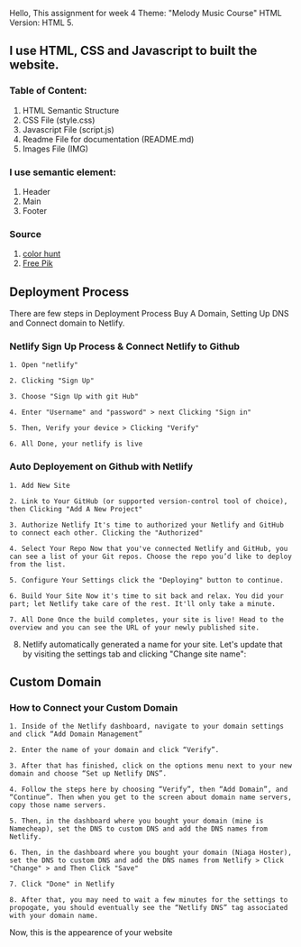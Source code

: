 Hello, This assignment for week 4
Theme: "Melody Music Course"
HTML Version: HTML 5.

## I use HTML, CSS and Javascript to built the website.

### Table of Content:
1. HTML Semantic Structure
2. CSS File (style.css)
3. Javascript File (script.js)
4. Readme File for documentation (README.md)
5. Images File (IMG)

### I use semantic element:
1. Header
2. Main
3. Footer

### Source
1. [color hunt](https://colorhunt.co/)
2. [Free Pik](https://www.freepik.com)

## Deployment Process
There are few steps in Deployment Process Buy A Domain, Setting Up DNS and Connect domain to Netlify.

### Netlify Sign Up Process & Connect Netlify to Github

    1. Open "netlify"

    2. Clicking "Sign Up"

    3. Choose "Sign Up with git Hub"

    4. Enter "Username" and "password" > next Clicking "Sign in"

    5. Then, Verify your device > Clicking "Verify"

    6. All Done, your netlify is live

### Auto Deployement on Github with Netlify

    1. Add New Site

    2. Link to Your GitHub (or supported version-control tool of choice), then Clicking "Add A New Project"

    3. Authorize Netlify It's time to authorized your Netlify and GitHub to connect each other. Clicking the "Authorized"

    4. Select Your Repo Now that you've connected Netlify and GitHub, you can see a list of your Git repos. Choose the repo you’d like to deploy from the list.

    5. Configure Your Settings click the "Deploying" button to continue.

    6. Build Your Site Now it's time to sit back and relax. You did your part; let Netlify take care of the rest. It'll only take a minute.

    7. All Done Once the build completes, your site is live! Head to the overview and you can see the URL of your newly published site.

8. Netlify automatically generated a name for your site. Let's update that by visiting the settings tab and clicking "Change site name":


## Custom Domain
### How to Connect your Custom Domain

    1. Inside of the Netlify dashboard, navigate to your domain settings and click “Add Domain Management”

    2. Enter the name of your domain and click “Verify”.

    3. After that has finished, click on the options menu next to your new domain and choose “Set up Netlify DNS”.

    4. Follow the steps here by choosing “Verify”, then “Add Domain”, and “Continue”. Then when you get to the screen about domain name servers, copy those name servers.

    5. Then, in the dashboard where you bought your domain (mine is Namecheap), set the DNS to custom DNS and add the DNS names from Netlify.

    6. Then, in the dashboard where you bought your domain (Niaga Hoster), set the DNS to custom DNS and add the DNS names from Netlify > Click "Change" > and Then Click "Save"

    7. Click "Done" in Netlify

    8. After that, you may need to wait a few minutes for the settings to propogate, you should eventually see the “Netlify DNS” tag associated with your domain name.

Now, this is the appearence of your website 